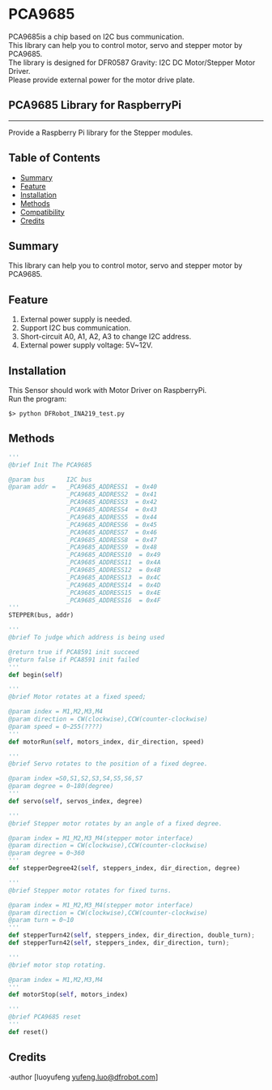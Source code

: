 # PCA9685

PCA9685is a chip based on I2C bus communication.<br>
This library can help you to control motor, servo and stepper motor by PCA9685.<br>
The library is designed for DFR0587 Gravity: I2C DC Motor/Stepper Motor Driver.<br>
Please provide external power for the motor drive plate.<br>

## PCA9685 Library for RaspberryPi
---------------------------------------------------------
Provide a Raspberry Pi library for the Stepper modules.

## Table of Contents

* [Summary](#summary)
* [Feature](#feature)
* [Installation](#installation)
* [Methods](#methods)
* [Compatibility](#compatibility)
* [Credits](#credits)
<snippet>
<content>

## Summary
This library can help you to control motor, servo and stepper motor by PCA9685.<br>

## Feature
1. External power supply is needed.
2. Support I2C bus communication.
3. Short-circuit A0, A1, A2, A3 to change I2C address.
4. External power supply voltage: 5V~12V.

## Installation

This Sensor should work with Motor Driver on RaspberryPi.<br>
Run the program:
```
$> python DFRobot_INA219_test.py

```

## Methods

```Python
'''
@brief Init The PCA9685

@param bus      I2C bus
@param addr =   _PCA9685_ADDRESS1  = 0x40
                _PCA9685_ADDRESS2  = 0x41
                _PCA9685_ADDRESS3  = 0x42
                _PCA9685_ADDRESS4  = 0x43
                _PCA9685_ADDRESS5  = 0x44
                _PCA9685_ADDRESS6  = 0x45
                _PCA9685_ADDRESS7  = 0x46
                _PCA9685_ADDRESS8  = 0x47
                _PCA9685_ADDRESS9  = 0x48
                _PCA9685_ADDRESS10  = 0x49
                _PCA9685_ADDRESS11  = 0x4A
                _PCA9685_ADDRESS12  = 0x4B
                _PCA9685_ADDRESS13  = 0x4C
                _PCA9685_ADDRESS14  = 0x4D
                _PCA9685_ADDRESS15  = 0x4E
                _PCA9685_ADDRESS16  = 0x4F
'''
STEPPER(bus, addr)

'''
@brief To judge which address is being used 

@return true if PCA8591 init succeed
@return false if PCA8591 init failed
'''
def begin(self)

'''
@brief Motor rotates at a fixed speed;

@param index = M1,M2,M3,M4
@param direction = CW(clockwise),CCW(counter-clockwise)
@param speed = 0~255(????)
'''
def motorRun(self, motors_index, dir_direction, speed)

'''
@brief Servo rotates to the position of a fixed degree.

@param index =S0,S1,S2,S3,S4,S5,S6,S7
@param degree = 0~180(degree)
'''
def servo(self, servos_index, degree)

'''
@brief Stepper motor rotates by an angle of a fixed degree.

@param index = M1_M2,M3_M4(stepper motor interface)
@param direction = CW(clockwise),CCW(counter-clockwise)
@param degree = 0~360
'''
def stepperDegree42(self, steppers_index, dir_direction, degree)

'''
@brief Stepper motor rotates for fixed turns.

@param index = M1_M2,M3_M4(stepper motor interface)
@param direction = CW(clockwise),CCW(counter-clockwise)
@param turn = 0~10
'''
def stepperTurn42(self, steppers_index, dir_direction, double_turn);
def stepperTurn42(self, steppers_index, dir_direction, turn);

'''
@brief motor stop rotating.

@param index = M1,M2,M3,M4
'''
def motorStop(self, motors_index)

'''
@brief PCA9685 reset
'''
def reset()

```


## Credits

·author [luoyufeng yufeng.luo@dfrobot.com]
